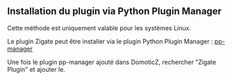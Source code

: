 ## Installation du plugin via Python Plugin Manager

Cette méthode est uniquement valable pour les systèmes Linux.

Le plugin Zigate peut être installer via le plugin Python Plugin Manager : [pp-manager](https://github.com/ycahome/pp-manager)

Une fois le plugin pp-manager ajouté dans DomoticZ, rechercher "Zigate Plugin" et ajouter le.
